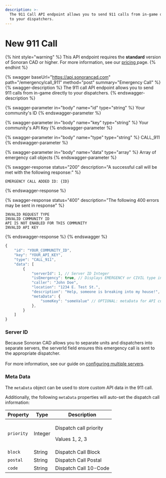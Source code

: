 ```yaml
---
description: >-
  The 911 Call API endpoint allows you to send 911 calls from in-game directly
  to your dispatchers.
---
```


# New 911 Call

{% hint style="warning" %}
This API endpoint requires the **standard** version of Sonoran CAD or higher. For more information, see our [pricing ](../../../../../pricing/faq/)page.
{% endhint %}

{% swagger baseUrl="https://api.sonorancad.com" path="/emergency/call_911" method="post" summary="Emergency Call" %}
{% swagger-description %}
The 911 call API endpoint allows you to send 911 calls from in-game directly to your dispatchers.
{% endswagger-description %}

{% swagger-parameter in="body" name="id" type="string" %}
Your community's ID
{% endswagger-parameter %}

{% swagger-parameter in="body" name="key" type="string" %}
Your community's API Key
{% endswagger-parameter %}

{% swagger-parameter in="body" name="type" type="string" %}
CALL_911
{% endswagger-parameter %}

{% swagger-parameter in="body" name="data" type="array" %}
Array of emergency call objects
{% endswagger-parameter %}

{% swagger-response status="200" description="A successful call will be met with the following response:" %}
```
EMERGENCY CALL ADDED ID: {ID}
```
{% endswagger-response %}

{% swagger-response status="400" description="The following 400 errors may be sent in response" %}
```
INVALID REQUEST TYPE
INVALID COMMUNITY ID
API IS NOT ENABLED FOR THIS COMMUNITY
INVALID API KEY
```
{% endswagger-response %}
{% endswagger %}

```javascript
{
    "id": "YOUR_COMMUNITY_ID",
    "key": "YOUR_API_KEY",
    "type": "CALL_911",
    "data": [
        {
            "serverId": 1, // Server ID Integer
            "isEmergency": true, // Displays EMERGENCY or CIVIL type in the CAD
            "caller": "John Doe",
            "location": "1234 E. Test St.",
            "description": "Help, someone is breaking into my house!",
            "metaData": {
                "someKey": "someValue" // OPTIONAL: metaData for API custom storage
            },
        }
    ]
}
```

### Server ID

Because Sonoran CAD allows you to separate units and dispatchers into separate servers, the serverId field ensures this emergency call is sent to the appropriate dispatcher.\
\
For more information, see our guide on [configuring multiple servers](../../../../../tutorials/customization/configuring-multiple-servers.md).

### Meta Data

The `metaData` object can be used to store custom API data in the 911 call.

Additionally, the following `metaData` properties will auto-set the dispatch call information:

| Property   | Type    | Description                                        |
| ---------- | ------- | -------------------------------------------------- |
| `priority` | Integer | <p>Dispatch call priority</p><p>Values 1, 2, 3</p> |
| `block`    | String  | Dispatch Call Block                                |
| `postal`   | String  | Dispatch Call Postal                               |
| `code`     | String  | Dispatch Call 10-Code                              |
